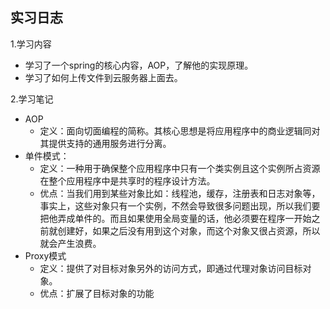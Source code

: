 ## 实习日志

1.学习内容

* 学习了一个spring的核心内容，AOP，了解他的实现原理。
* 学习了如何上传文件到云服务器上面去。

2.学习笔记

* AOP
	* 定义：面向切面编程的简称。其核心思想是将应用程序中的商业逻辑同对其提供支持的通用服务进行分离。
* 单件模式：
	* 定义：一种用于确保整个应用程序中只有一个类实例且这个实例所占资源在整个应用程序中是共享时的程序设计方法。
	* 优点：当我们用到某些对象比如：线程池，缓存，注册表和日志对象等，事实上，这些对象只有一个实例，不然会导致很多问题出现，所以我们要把他弄成单件的。而且如果使用全局变量的话，他必须要在程序一开始之前就创建好，如果之后没有用到这个对象，而这个对象又很占资源，所以就会产生浪费。
* Proxy模式
	* 定义：提供了对目标对象另外的访问方式，即通过代理对象访问目标对象。
	* 优点：扩展了目标对象的功能